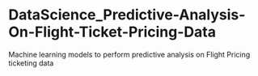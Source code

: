 # DataScience_Predictive-Analysis-On-Flight-Ticket-Pricing-Data
Machine learning models to perform predictive analysis on Flight Pricing ticketing data
